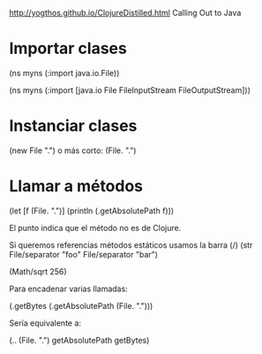 http://yogthos.github.io/ClojureDistilled.html
Calling Out to Java


# Importar clases
(ns myns
  (:import java.io.File))


(ns myns
  (:import [java.io File FileInputStream FileOutputStream]))


# Instanciar clases
(new File ".")
o más corto:
(File. ".")


# Llamar a métodos
(let [f (File. ".")]
  (println (.getAbsolutePath f)))

El punto indica que el método no es de Clojure.

Si queremos referencias métodos estáticos usamos la barra (/)
(str File/separator "foo" File/separator "bar")

(Math/sqrt 256)


Para encadenar varias llamadas:

(.getBytes (.getAbsolutePath (File. ".")))

Sería equivalente a:

(.. (File. ".") getAbsolutePath getBytes)
